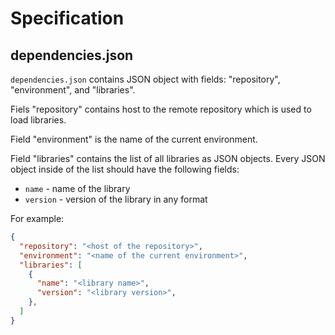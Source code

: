 # Specification

## dependencies.json

`dependencies.json` contains JSON object with fields: "repository", "environment", and "libraries".

Fiels "repository" contains host to the remote repository which is used to load libraries.  

Field "environment" is the name of the current environment.  

Field "libraries" contains the list of all libraries as JSON objects. 
Every JSON object inside of the list should have the following fields:
 * `name` - name of the library
 * `version` - version of the library in any format

For example:
```json
{
  "repository": "<host of the repository>",
  "environment": "<name of the current environment>",
  "libraries": [
    {
      "name": "<library name>",
      "version": "<library version>",
    },
  ]
}
```
